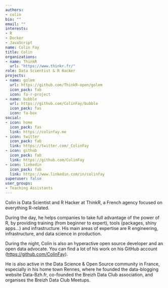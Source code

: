```yaml
---
authors:
- colin
bio: ""
email: ""
interests:
- R
- Docker
- JavaScript
name: Colin Fay
title: Colin
organizations:
- name: ThinkR
  url: "https://www.thinkr.fr/"
role: Data Scientist & R Hacker
projects:
- name: golem
  url: https://github.com/ThinkR-open/golem
  icon_pack: fab
  icon: fa-r-project
- name: bubble
  url: https://github.com/ColinFay/bubble
  icon_pack: fas
  icon: fa-box
social:
- icon: home
  icon_pack: fas
  link: https://colinfay.me
- icon: twitter
  icon_pack: fab
  link: https://twitter.com/_ColinFay
- icon: github
  icon_pack: fab
  link: https://github.com/ColinFay
- icon: linkedin
  icon_pack: fab
  link: https://www.linkedin.com/in/colinfay
superuser: false
user_groups:
- Teaching Assistants
---
```


Colin is Data Scientist and R Hacker at ThinkR, a French agency focused on everything R-related.

During the day, he helps companies to take full advantage of the power of R, by providing training (from beginner to expert), tools (packages, shiny apps...) and infrastructure. His main areas of expertise are R engineering, infrastructure, and data science in production. 

During the night, Colin is also an hyperactive open source developer and an open data advocate. You can find a lot of his work on his GitHub account (https://github.com/ColinFay). 

He is also active in the Data Science & Open Source community in France, especially in his home town Rennes, where he founded the data-blogging website Data-Bzh.fr, co-founded the Breizh Data Club association, and organises the Breizh Data Club Meetups.  

